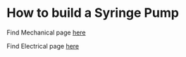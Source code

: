 # How to build a Syringe Pump

Find Mechanical page [here](/Thompson-Syringe-Pump/mechanical)

Find Electrical page [here](/Thompson-Syringe-Pump/electrical)

